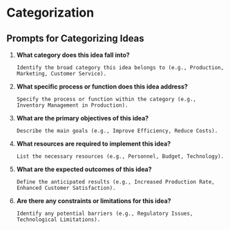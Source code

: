 # Categorization

## Prompts for Categorizing Ideas

1. **What category does this idea fall into?**
   ```
   Identify the broad category this idea belongs to (e.g., Production, Marketing, Customer Service).
   ```

2. **What specific process or function does this idea address?**
   ```
   Specify the process or function within the category (e.g., Inventory Management in Production).
   ```

3. **What are the primary objectives of this idea?**
   ```
   Describe the main goals (e.g., Improve Efficiency, Reduce Costs).
   ```

4. **What resources are required to implement this idea?**
   ```
   List the necessary resources (e.g., Personnel, Budget, Technology).
   ```

5. **What are the expected outcomes of this idea?**
   ```
   Define the anticipated results (e.g., Increased Production Rate, Enhanced Customer Satisfaction).
   ```

6. **Are there any constraints or limitations for this idea?**
   ```
   Identify any potential barriers (e.g., Regulatory Issues, Technological Limitations).
   ```
